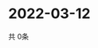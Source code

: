 # 2022-03-12
  共 0条

  <!-- BEGIN -->
  <!-- 最后更新时间Sat Mar 12 2022 17:06:19 GMT+0000 (Coordinated Universal Time) -->
  
  <!-- END -->
  
  